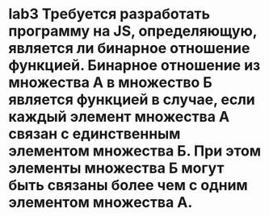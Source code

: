 # lab3 Требуется разработать программу на JS, определяющую, является ли бинарное отношение функцией. Бинарное отношение из множества А в множество Б является функцией в случае, если каждый элемент множества А связан с единственным элементом множества Б. При этом элементы множества Б могут быть связаны более чем с одним элементом множества А.
